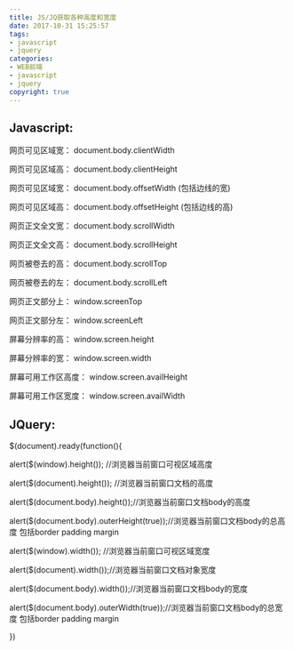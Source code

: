 ```yaml
---
title: JS/JQ获取各种高度和宽度
date: 2017-10-31 15:25:57
tags: 
- javascript
- jquery
categories: 
- WEB前端
- javascript
- jquery
copyright: true
---
```

## Javascript:
网页可见区域宽： document.body.clientWidth

网页可见区域高： document.body.clientHeight

网页可见区域宽： document.body.offsetWidth (包括边线的宽)

网页可见区域高： document.body.offsetHeight (包括边线的高)
<!--more-->

网页正文全文宽： document.body.scrollWidth

网页正文全文高： document.body.scrollHeight

网页被卷去的高： document.body.scrollTop

网页被卷去的左： document.body.scrollLeft

网页正文部分上： window.screenTop

网页正文部分左： window.screenLeft

屏幕分辨率的高： window.screen.height

屏幕分辨率的宽： window.screen.width

屏幕可用工作区高度： window.screen.availHeight

屏幕可用工作区宽度： window.screen.availWidth
 
## JQuery:
$(document).ready(function(){

alert($(window).height()); //浏览器当前窗口可视区域高度

alert($(document).height()); //浏览器当前窗口文档的高度

alert($(document.body).height());//浏览器当前窗口文档body的高度

alert($(document.body).outerHeight(true));//浏览器当前窗口文档body的总高度 包括border padding margin

alert($(window).width()); //浏览器当前窗口可视区域宽度

alert($(document).width());//浏览器当前窗口文档对象宽度

alert($(document.body).width());//浏览器当前窗口文档body的宽度

alert($(document.body).outerWidth(true));//浏览器当前窗口文档body的总宽度 包括border padding margin

})